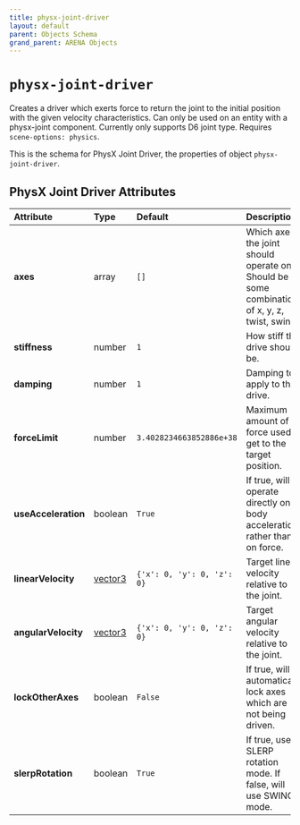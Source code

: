 ```yaml
---
title: physx-joint-driver
layout: default
parent: Objects Schema
grand_parent: ARENA Objects
---
```


<!--CAUTION: This file is autogenerated from https://github.com/arenaxr/arena-schemas. Changes made here may be overwritten.-->


`physx-joint-driver`
====================


Creates a driver which exerts force to return the joint to the initial position with the given velocity characteristics. Can only be used on an entity with a physx-joint component. Currently only supports D6 joint type. Requires `scene-options: physics`.

This is the schema for PhysX Joint Driver, the properties of object `physx-joint-driver`.

PhysX Joint Driver Attributes
------------------------------

|Attribute|Type|Default|Description|Required|
| :--- | :--- | :--- | :--- | :--- |
|**axes**|array|```[]```|Which axes the joint should operate on. Should be some combination of x, y, z, twist, swing.|No|
|**stiffness**|number|```1```|How stiff the drive should be.|No|
|**damping**|number|```1```|Damping to apply to the drive.|No|
|**forceLimit**|number|```3.4028234663852886e+38```|Maximum amount of force used to get to the target position.|No|
|**useAcceleration**|boolean|```True```|If true, will operate directly on body acceleration rather than on force.|No|
|**linearVelocity**|[vector3](vector3)|```{'x': 0, 'y': 0, 'z': 0}```|Target linear velocity relative to the joint.|No|
|**angularVelocity**|[vector3](vector3)|```{'x': 0, 'y': 0, 'z': 0}```|Target angular velocity relative to the joint.|No|
|**lockOtherAxes**|boolean|```False```|If true, will automatically lock axes which are not being driven.|No|
|**slerpRotation**|boolean|```True```|If true, uses SLERP rotation mode. If false, will use SWING mode.|No|
